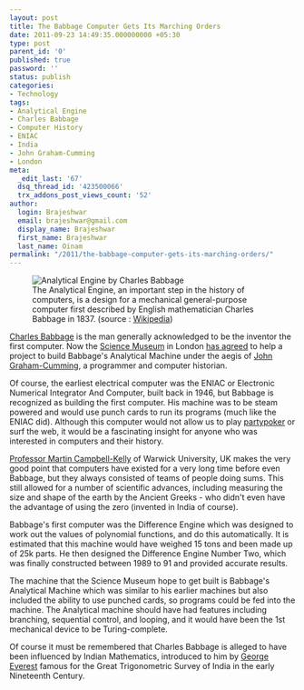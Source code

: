 ```yaml
---
layout: post
title: The Babbage Computer Gets Its Marching Orders
date: 2011-09-23 14:49:35.000000000 +05:30
type: post
parent_id: '0'
published: true
password: ''
status: publish
categories:
- Technology
tags:
- Analytical Engine
- Charles Babbage
- Computer History
- ENIAC
- India
- John Graham-Cumming
- London
meta:
  _edit_last: '67'
  dsq_thread_id: '423500066'
  trx_addons_post_views_count: '52'
author:
  login: Brajeshwar
  email: brajeshwar@gmail.com
  display_name: Brajeshwar
  first_name: Brajeshwar
  last_name: Oinam
permalink: "/2011/the-babbage-computer-gets-its-marching-orders/"
---
```

<figure><img src="{{ site.baseurl }}/assets/2011/09/analytical-engine-charles-babbage.jpg" alt="Analytical Engine by Charles Babbage" /><br />
<figcaption>The Analytical Engine, an important step in the history of computers, is a design for a mechanical general-purpose computer first described by English mathematician Charles Babbage in 1837. (source : <a href="http://en.wikipedia.org/wiki/Analytical_Engine">Wikipedia</a>)</figcaption>
</figure>
<p><a href="http://en.wikipedia.org/wiki/Charles_Babbage">Charles Babbage</a> is the man generally acknowledged to be the inventor the first computer. Now the <a href="http://www.sciencemuseum.org.uk/">Science Museum</a> in London <a href="http://blog.jgc.org/2010/09/its-time-to-build-analytical-engine.html">has agreed</a> to help a project to build Babbage's Analytical Machine under the aegis of <a href="http://jgc.org/">John Graham-Cumming</a>, a programmer and computer historian.</p>
<p><!--more--></p>
<p>Of course, the earliest electrical computer was the ENIAC or Electronic Numerical Integrator And Computer, built back in 1946, but Babbage is recognized as building the first computer. His machine was to be steam powered and would use punch cards to run its programs (much like the ENIAC did). Although this computer would not allow us to play <a href="http://sv.partypoker.com/">partypoker</a> or surf the web, it would be a fascinating insight for anyone who was interested in computers and their history.</p>
<p><a href="http://en.wikipedia.org/wiki/Martin_Campbell-Kelly">Professor Martin Campbell-Kelly</a> of Warwick University, UK makes the very good point that computers have existed for a very long time before even Babbage, but they always consisted of teams of people doing sums. This still allowed for a number of scientific advances, including measuring the size and shape of the earth by the Ancient Greeks - who didn't even have the advantage of using the zero (invented in India of course).</p>
<p>Babbage's first computer was the Difference Engine which was designed to work out the values of polynomial functions, and do this automatically. It is estimated that this machine would have weighed 15 tons and been made up of 25k parts. He then designed the Difference Engine Number Two, which was finally constructed between 1989 to 91 and provided accurate results.</p>
<p>The machine that the Science Museum hope to get built is Babbage's Analytical Machine which was similar to his earlier machines but also included the ability to use punched cards, so programs could be fed into the machine. The Analytical machine should have had features including branching, sequential control, and looping, and it would have been the 1st mechanical device to be Turing-complete.</p>
<p>Of course it must be remembered that Charles Babbage is alleged to have been influenced by Indian Mathematics, introduced to him by <a href="http://en.wikipedia.org/wiki/George_Everest">George Everest</a> famous for the Great Trigonometric Survey of India in the early Nineteenth Century.</p>
